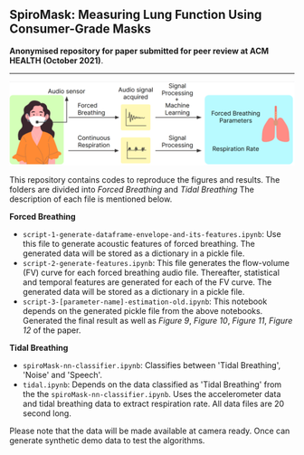## SpiroMask: Measuring Lung Function Using Consumer-Grade Masks

**Anonymised repository for paper submitted for peer review at ACM HEALTH (October 2021)**.
<hr>

![alt text](intro.png "Title")

This repository contains codes to reproduce the figures and results. The folders are divided into *Forced Breathing* and *Tidal Breathing* The description of each file is mentioned below. 

**Forced Breathing**
- ``script-1-generate-dataframe-envelope-and-its-features.ipynb``: Use this file to generate acoustic features of forced breathing. The generated data will be stored as a dictionary in a pickle file.
- ``script-2-generate-features.ipynb``: This file generates the flow-volume (FV) curve for each forced breathing audio file. Thereafter, statistical and temporal features are generated for each of the FV curve. The generated data will be stored as a dictionary in a pickle file.
- ``script-3-[parameter-name]-estimation-old.ipynb``: This notebook depends on the generated pickle file from the above notebooks. Generated the final result as well as *Figure 9*, *Figure 10*, *Figure 11*, *Figure 12* of the paper. 

**Tidal Breathing**
- ``spiroMask-nn-classifier.ipynb``: Classifies between 'Tidal Breathing', 'Noise' and 'Speech'. 
- ``tidal.ipynb``: Depends on the data classified as 'Tidal Breathing' from the the ``spiroMask-nn-classifier.ipynb``. Uses the accelerometer data and tidal breathing data to extract respiration rate. All data files are 20 second long.

Please note that the data will be made available at camera ready. Once can generate synthetic demo data to test the algorithms. 


